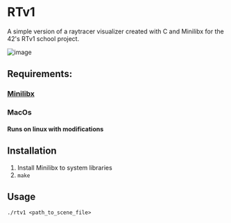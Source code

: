 # RTv1
A simple version of a raytracer visualizer created with C and Minilibx for the 42's RTv1 school project.


![image](https://user-images.githubusercontent.com/16654794/225532718-8532d4f9-70e9-4a93-9871-0c92b7dd963a.png)

## Requirements:
### [Minilibx](https://harm-smits.github.io/42docs/libs/minilibx/getting_started.html)
### MacOs
#### Runs on linux with modifications

## Installation
1. Install Minilibx to system libraries
2. `make`

## Usage
`./rtv1 <path_to_scene_file>`
